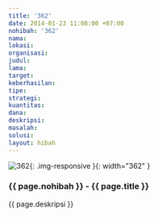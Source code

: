 ```yaml
---
title: '362'
date: 2014-01-23 11:08:00 +07:00
nohibah: '362'
nama:
lokasi:
organisasi:
judul:
lama:
target:
keberhasilan:
tipe:
strategi:
kuantitas:
dana:
deskripsi:
masalah:
solusi:
layout: hibah
---
```


![362](/static/img/hibahcms/362.png){: .img-responsive }{: width="362" }

### {{ page.nohibah }} - {{ page.title }}

{{ page.deskripsi }}
